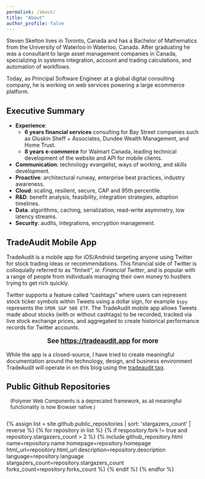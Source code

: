 ```yaml
---
permalink: /about/
title: "About"
author_profile: false
---
```


Steven Skelton lives in Toronto, Canada and has a Bachelor of Mathematics from the University of Waterloo in Waterloo, Canada.
After graduating he was a consultant to large asset management companies in Canada, specializing in systems integration, account and trading calculations, and automation of workflows.

Today, as Principal Software Engineer at a global digital consulting company, he is working on web services powering a large ecommerce platform.

## Executive Summary

- **Experience**:
  - **6 years financial services** consulting for Bay Street companies such as Gluskin Sheff + Associates, Dundee Wealth Management, and Home Trust.
  - **8 years e-commerce** for Walmart Canada, leading technical development of the website and API for mobile clients.
- **Communication**: technology evangelist, ways of working, and skills development.
- **Proactive**: architectural runway, enterprise best practices, industry awareness.
- **Cloud**: scaling, resilient, secure, CAP and 95th percentile.
- **R&D**: benefit analysis, feasibility, integration strategies, adoption timelines.
- **Data**: algorithms, caching, serialization, read-write asymmetry, low latency streams.
- **Security**: audits, integrations, encryption management.

## TradeAudit Mobile App

TradeAudit is a mobile app for iOS/Android targeting anyone using Twitter for stock trading ideas or recommendations. This financial side of Twitter is colloquially referred to as “fintwit”, _ie: Financial Twitter_, and is popular with a range of people from individuals managing their own money to hustlers trying to get rich quickly.

Twitter supports a feature called “cashtags” where users can represent stock ticker symbols within Tweets using a dollar sign, for example `$spy` represents the `SPDR S&P 500 ETF`. The TradeAudit mobile app allows Tweets made about stocks (with or without cashtags) to be recorded, tracked via live stock exchange prices, and aggregated to create historical performance records for Twitter accounts.

<p style="font-size:larger;font-weight:bold;text-align:center;">
  See <a href="https://tradeaudit.app" target="_blank" title="TradeAudit Mobile App">https://tradeaudit.app</a> for more
</p>

While the app is a closed-source, I have tried to create meaningful documentation around the technology, design, and business environment TradeAudit will operate in on this blog using the [tradeaudit tag](https://www.stevenskelton.ca/tags/#tradeaudit).

## Public Github Repositories

<p style="font-size:small;margin-left:10px;">(Polymer Web Components is a deprecated framework, as all meaningful functionality is now Browser native.)</p>

<div style="display:flex;flex-wrap:wrap;-webkit-flex-wrap:wrap;list-style:none;padding-inline-start:0px;">

{% assign list = site.github.public_repositories | sort: 'stargazers_count' | reverse %}
{% for repository in list %}
{% if respository.fork != true and repository.stargazers_count > 2 %}
{%
  include github_repository.html
  name=repository.name
  homepage=repository.homepage
  html_url=repository.html_url
  description=repository.description
  language=repository.language
  stargazers_count=repository.stargazers_count
  forks_count=repository.forks_count
%}
{% endif %}
{% endfor %}
  
</div>
